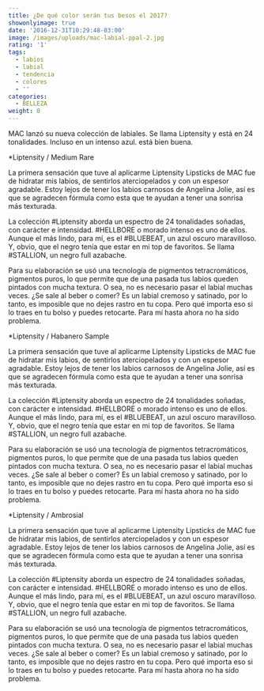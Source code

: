 ```yaml
---
title: ¿De qué color serán tus besos el 2017?
showonlyimage: true
date: '2016-12-31T10:29:48-03:00'
image: /images/uploads/mac-labial-ppal-2.jpg
rating: '1'
tags:
  - labios
  - labial
  - tendencia
  - colores
  - ''
categories:
  - BELLEZA
weight: 0
---
```

MAC lanzó su nueva colección de labiales. Se llama Liptensity y está en 24 tonalidades. Incluso en un intenso azul. está bien buena.

<!--more-->

\*Liptensity / Medium Rare

La primera sensación que tuve al aplicarme Liptensity Lipsticks de MAC fue de hidratar mis labios, de sentirlos aterciopelados y con un espesor agradable. Estoy lejos de tener los labios carnosos de Angelina Jolie, así es que se agradecen fórmula como esta que te ayudan a tener una sonrisa más texturada. 

La colección #Liptensity aborda un espectro de 24 tonalidades soñadas, con carácter e intensidad. #HELLBORE o morado intenso es uno de ellos. Aunque el más lindo, para mí, es el #BLUEBEAT, un azul oscuro maravilloso. Y, obvio, que el negro tenía que estar en mi top de favoritos. Se llama #STALLION, un negro full azabache. 

Para su elaboración se usó una tecnología de pigmentos tetracromáticos, pigmentos puros, lo que permite que de una pasada tus labios queden pintados con mucha textura. O sea, no es necesario pasar el labial muchas veces. ¿Se sale al beber o comer? Es un labial cremoso y satinado, por lo tanto, es imposible que no dejes rastro en tu copa. Pero qué importa eso si lo traes en tu bolso y puedes retocarte. Para mí hasta ahora no ha sido problema.

\*Liptensity / Habanero Sample 

La primera sensación que tuve al aplicarme Liptensity Lipsticks de MAC fue de hidratar mis labios, de sentirlos aterciopelados y con un espesor agradable. Estoy lejos de tener los labios carnosos de Angelina Jolie, así es que se agradecen fórmula como esta que te ayudan a tener una sonrisa más texturada. 

La colección #Liptensity aborda un espectro de 24 tonalidades soñadas, con carácter e intensidad. #HELLBORE o morado intenso es uno de ellos. Aunque el más lindo, para mí, es el #BLUEBEAT, un azul oscuro maravilloso. Y, obvio, que el negro tenía que estar en mi top de favoritos. Se llama #STALLION, un negro full azabache. 

Para su elaboración se usó una tecnología de pigmentos tetracromáticos, pigmentos puros, lo que permite que de una pasada tus labios queden pintados con mucha textura. O sea, no es necesario pasar el labial muchas veces. ¿Se sale al beber o comer? Es un labial cremoso y satinado, por lo tanto, es imposible que no dejes rastro en tu copa. Pero qué importa eso si lo traes en tu bolso y puedes retocarte. Para mí hasta ahora no ha sido problema.

\*Liptensity / Ambrosial 

La primera sensación que tuve al aplicarme Liptensity Lipsticks de MAC fue de hidratar mis labios, de sentirlos aterciopelados y con un espesor agradable. Estoy lejos de tener los labios carnosos de Angelina Jolie, así es que se agradecen fórmula como esta que te ayudan a tener una sonrisa más texturada. 

La colección #Liptensity aborda un espectro de 24 tonalidades soñadas, con carácter e intensidad. #HELLBORE o morado intenso es uno de ellos. Aunque el más lindo, para mí, es el #BLUEBEAT, un azul oscuro maravilloso. Y, obvio, que el negro tenía que estar en mi top de favoritos. Se llama #STALLION, un negro full azabache. 

Para su elaboración se usó una tecnología de pigmentos tetracromáticos, pigmentos puros, lo que permite que de una pasada tus labios queden pintados con mucha textura. O sea, no es necesario pasar el labial muchas veces. ¿Se sale al beber o comer? Es un labial cremoso y satinado, por lo tanto, es imposible que no dejes rastro en tu copa. Pero qué importa eso si lo traes en tu bolso y puedes retocarte. Para mí hasta ahora no ha sido problema.
